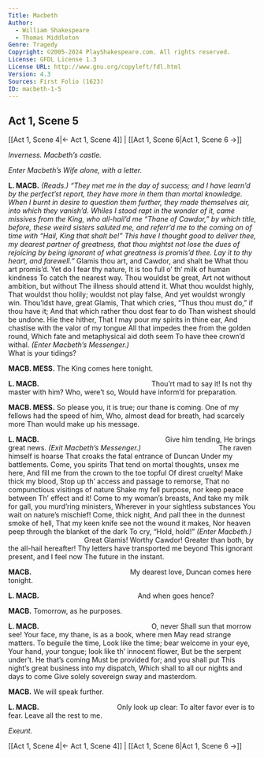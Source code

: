 ```yaml
---
Title: Macbeth
Author: 
  - William Shakespeare
  - Thomas Middleton
Genre: Tragedy
Copyright: ©2005-2024 PlayShakespeare.com. All rights reserved.
License: GFDL License 1.3
License URL: http://www.gnu.org/copyleft/fdl.html
Version: 4.3
Sources: First Folio (1623)
ID: macbeth-1-5
---
```


## Act 1, Scene 5
[[Act 1, Scene 4|← Act 1, Scene 4]] | [[Act 1, Scene 6|Act 1, Scene 6 →]]

*Inverness. Macbeth’s castle.*

*Enter Macbeth’s Wife alone, with a letter.*

**L. MACB.**
*(Reads.)*
*“They met me in the day of success; and I have learn’d by the perfect’st report, they have more in them than mortal knowledge. When I burnt in desire to question them further, they made themselves air, into which they vanish’d. Whiles I stood rapt in the wonder of it, came missives from the King, who all-hail’d me “Thane of Cawdor,” by which title, before, these weird sisters saluted me, and referr’d me to the coming on of time with “Hail, King that shalt be!” This have I thought good to deliver thee, my dearest partner of greatness, that thou mightst not lose the dues of rejoicing by being ignorant of what greatness is promis’d thee. Lay it to thy heart, and farewell.”*
Glamis thou art, and Cawdor, and shalt be
What thou art promis’d. Yet do I fear thy nature,
It is too full o’ th’ milk of human kindness
To catch the nearest way. Thou wouldst be great,
Art not without ambition, but without
The illness should attend it. What thou wouldst highly,
That wouldst thou holily; wouldst not play false,
And yet wouldst wrongly win. Thou’ldst have, great Glamis,
That which cries, “Thus thou must do,” if thou have it;
And that which rather thou dost fear to do
Than wishest should be undone. Hie thee hither,
That I may pour my spirits in thine ear,
And chastise with the valor of my tongue
All that impedes thee from the golden round,
Which fate and metaphysical aid doth seem
To have thee crown’d withal.
*(Enter Macbeth’s Messenger.)*
                What is your tidings?

**MACB. MESS.**
The King comes here tonight.

**L. MACB.**
                Thou’rt mad to say it!
Is not thy master with him? Who, were’t so,
Would have inform’d for preparation.

**MACB. MESS.**
So please you, it is true; our thane is coming.
One of my fellows had the speed of him,
Who, almost dead for breath, had scarcely more
Than would make up his message.

**L. MACB.**
                  Give him tending,
He brings great news.
*(Exit Macbeth’s Messenger.)*
           The raven himself is hoarse
That croaks the fatal entrance of Duncan
Under my battlements. Come, you spirits
That tend on mortal thoughts, unsex me here,
And fill me from the crown to the toe topful
Of direst cruelty! Make thick my blood,
Stop up th’ access and passage to remorse,
That no compunctious visitings of nature
Shake my fell purpose, nor keep peace between
Th’ effect and it! Come to my woman’s breasts,
And take my milk for gall, you murd’ring ministers,
Wherever in your sightless substances
You wait on nature’s mischief! Come, thick night,
And pall thee in the dunnest smoke of hell,
That my keen knife see not the wound it makes,
Nor heaven peep through the blanket of the dark
To cry, “Hold, hold!”
*(Enter Macbeth.)*
           Great Glamis! Worthy Cawdor!
Greater than both, by the all-hail hereafter!
Thy letters have transported me beyond
This ignorant present, and I feel now
The future in the instant.

**MACB.**
              My dearest love,
Duncan comes here tonight.

**L. MACB.**
              And when goes hence?

**MACB.**
Tomorrow, as he purposes.

**L. MACB.**
                O, never
Shall sun that morrow see!
Your face, my thane, is as a book, where men
May read strange matters. To beguile the time,
Look like the time; bear welcome in your eye,
Your hand, your tongue; look like th’ innocent flower,
But be the serpent under’t. He that’s coming
Must be provided for; and you shall put
This night’s great business into my dispatch,
Which shall to all our nights and days to come
Give solely sovereign sway and masterdom.

**MACB.**
We will speak further.

**L. MACB.**
           Only look up clear:
To alter favor ever is to fear.
Leave all the rest to me.

*Exeunt.*

[[Act 1, Scene 4|← Act 1, Scene 4]] | [[Act 1, Scene 6|Act 1, Scene 6 →]]